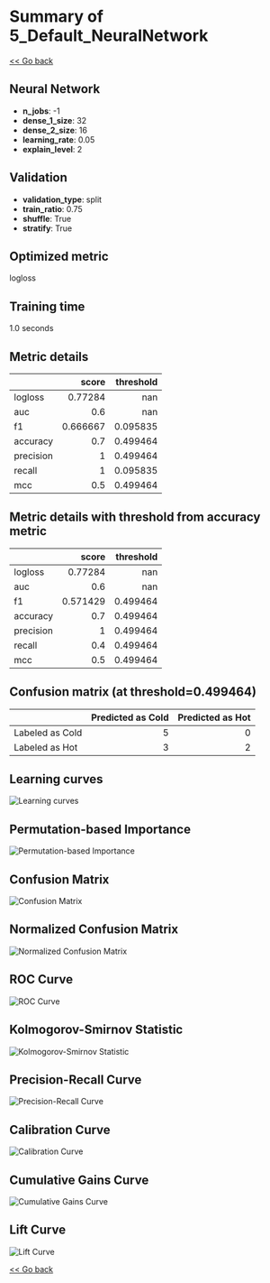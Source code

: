 # Summary of 5_Default_NeuralNetwork

[<< Go back](../README.md)


## Neural Network
- **n_jobs**: -1
- **dense_1_size**: 32
- **dense_2_size**: 16
- **learning_rate**: 0.05
- **explain_level**: 2

## Validation
 - **validation_type**: split
 - **train_ratio**: 0.75
 - **shuffle**: True
 - **stratify**: True

## Optimized metric
logloss

## Training time

1.0 seconds

## Metric details
|           |    score |   threshold |
|:----------|---------:|------------:|
| logloss   | 0.77284  |  nan        |
| auc       | 0.6      |  nan        |
| f1        | 0.666667 |    0.095835 |
| accuracy  | 0.7      |    0.499464 |
| precision | 1        |    0.499464 |
| recall    | 1        |    0.095835 |
| mcc       | 0.5      |    0.499464 |


## Metric details with threshold from accuracy metric
|           |    score |   threshold |
|:----------|---------:|------------:|
| logloss   | 0.77284  |  nan        |
| auc       | 0.6      |  nan        |
| f1        | 0.571429 |    0.499464 |
| accuracy  | 0.7      |    0.499464 |
| precision | 1        |    0.499464 |
| recall    | 0.4      |    0.499464 |
| mcc       | 0.5      |    0.499464 |


## Confusion matrix (at threshold=0.499464)
|                 |   Predicted as Cold |   Predicted as Hot |
|:----------------|--------------------:|-------------------:|
| Labeled as Cold |                   5 |                  0 |
| Labeled as Hot  |                   3 |                  2 |

## Learning curves
![Learning curves](learning_curves.png)

## Permutation-based Importance
![Permutation-based Importance](permutation_importance.png)
## Confusion Matrix

![Confusion Matrix](confusion_matrix.png)


## Normalized Confusion Matrix

![Normalized Confusion Matrix](confusion_matrix_normalized.png)


## ROC Curve

![ROC Curve](roc_curve.png)


## Kolmogorov-Smirnov Statistic

![Kolmogorov-Smirnov Statistic](ks_statistic.png)


## Precision-Recall Curve

![Precision-Recall Curve](precision_recall_curve.png)


## Calibration Curve

![Calibration Curve](calibration_curve_curve.png)


## Cumulative Gains Curve

![Cumulative Gains Curve](cumulative_gains_curve.png)


## Lift Curve

![Lift Curve](lift_curve.png)



[<< Go back](../README.md)
